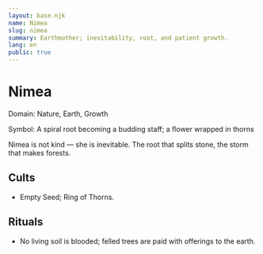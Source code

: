 ```yaml
---
layout: base.njk
name: Nimea
slug: nimea
summary: Earthmother; inevitability, root, and patient growth.
lang: en
public: true
---
```


# Nimea

Domain: Nature, Earth, Growth

Symbol: A spiral root becoming a budding staff; a flower wrapped in thorns

Nimea is not kind — she is inevitable. The root that splits stone, the storm that makes forests.

## Cults

- Empty Seed; Ring of Thorns.

## Rituals

- No living soil is blooded; felled trees are paid with offerings to the earth.

